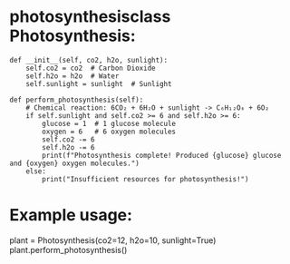 # photosynthesisclass Photosynthesis:
    def __init__(self, co2, h2o, sunlight):
        self.co2 = co2  # Carbon Dioxide
        self.h2o = h2o  # Water
        self.sunlight = sunlight  # Sunlight
    
    def perform_photosynthesis(self):
        # Chemical reaction: 6CO₂ + 6H₂O + sunlight -> C₆H₁₂O₆ + 6O₂
        if self.sunlight and self.co2 >= 6 and self.h2o >= 6:
            glucose = 1  # 1 glucose molecule
            oxygen = 6   # 6 oxygen molecules
            self.co2 -= 6
            self.h2o -= 6
            print(f"Photosynthesis complete! Produced {glucose} glucose and {oxygen} oxygen molecules.")
        else:
            print("Insufficient resources for photosynthesis!")

# Example usage:
plant = Photosynthesis(co2=12, h2o=10, sunlight=True)
plant.perform_photosynthesis()
